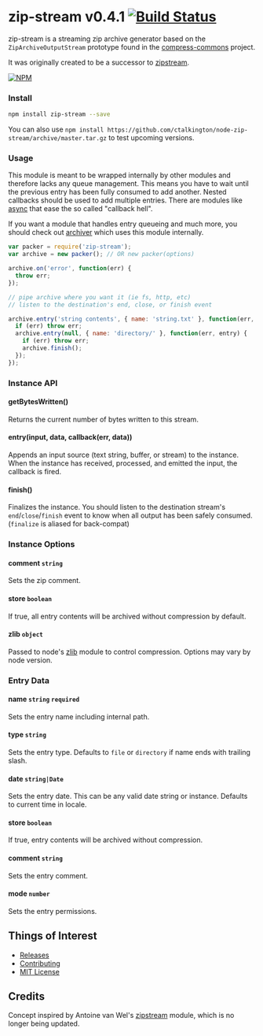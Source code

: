 # zip-stream v0.4.1 [![Build Status](https://travis-ci.org/ctalkington/node-zip-stream.svg?branch=master)](https://travis-ci.org/ctalkington/node-zip-stream)

zip-stream is a streaming zip archive generator based on the `ZipArchiveOutputStream` prototype found in the [compress-commons](https://www.npmjs.org/package/compress-commons) project.

It was originally created to be a successor to [zipstream](https://npmjs.org/package/zipstream).

[![NPM](https://nodei.co/npm/zip-stream.png)](https://nodei.co/npm/zip-stream/)

### Install

```bash
npm install zip-stream --save
```

You can also use `npm install https://github.com/ctalkington/node-zip-stream/archive/master.tar.gz` to test upcoming versions.

### Usage

This module is meant to be wrapped internally by other modules and therefore lacks any queue management. This means you have to wait until the previous entry has been fully consumed to add another. Nested callbacks should be used to add multiple entries. There are modules like [async](https://npmjs.org/package/async) that ease the so called "callback hell".

If you want a module that handles entry queueing and much more, you should check out [archiver](https://npmjs.org/package/archiver) which uses this module internally.

```js
var packer = require('zip-stream');
var archive = new packer(); // OR new packer(options)

archive.on('error', function(err) {
  throw err;
});

// pipe archive where you want it (ie fs, http, etc)
// listen to the destination's end, close, or finish event

archive.entry('string contents', { name: 'string.txt' }, function(err, entry) {
  if (err) throw err;
  archive.entry(null, { name: 'directory/' }, function(err, entry) {
    if (err) throw err;
    archive.finish();
  });
});
```

### Instance API

#### getBytesWritten()

Returns the current number of bytes written to this stream.

#### entry(input, data, callback(err, data))

Appends an input source (text string, buffer, or stream) to the instance. When the instance has received, processed, and emitted the input, the callback is fired.

#### finish()

Finalizes the instance. You should listen to the destination stream's `end`/`close`/`finish` event to know when all output has been safely consumed. (`finalize` is aliased for back-compat)

### Instance Options

#### comment `string`

Sets the zip comment.

#### store `boolean`

If true, all entry contents will be archived without compression by default.

#### zlib `object`

Passed to node's [zlib](http://nodejs.org/api/zlib.html#zlib_options) module to control compression. Options may vary by node version.

### Entry Data

#### name `string` `required`

Sets the entry name including internal path.

#### type `string`

Sets the entry type. Defaults to `file` or `directory` if name ends with trailing slash.

#### date `string|Date`

Sets the entry date. This can be any valid date string or instance. Defaults to current time in locale.

#### store `boolean`

If true, entry contents will be archived without compression.

#### comment `string`

Sets the entry comment.

#### mode `number`

Sets the entry permissions.

## Things of Interest

- [Releases](https://github.com/ctalkington/node-zip-stream/releases)
- [Contributing](https://github.com/ctalkington/node-zip-stream/blob/master/CONTRIBUTING.md)
- [MIT License](https://github.com/ctalkington/node-zip-stream/blob/master/LICENSE-MIT)

## Credits

Concept inspired by Antoine van Wel's [zipstream](https://npmjs.org/package/zipstream) module, which is no longer being updated.